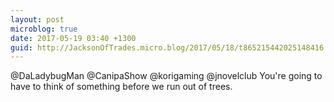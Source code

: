 ```yaml
---
layout: post
microblog: true
date: 2017-05-19 03:40 +1300
guid: http://JacksonOfTrades.micro.blog/2017/05/18/t865215442025148416.html
---
```

@DaLadybugMan @CanipaShow @korigaming @jnovelclub You're going to have to think of something before we run out of trees.

